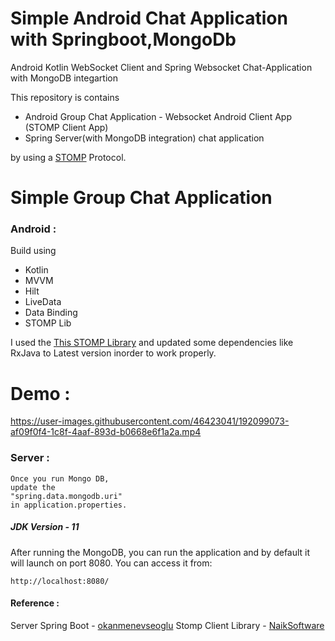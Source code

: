 # Simple Android Chat Application with Springboot,MongoDb 

Android Kotlin WebSocket Client and Spring Websocket Chat-Application with MongoDB integartion

This repository is contains
* Android Group Chat Application - Websocket Android Client App (STOMP Client App) 
* Spring Server(with MongoDB integration) chat application 

by using a <a href="https://stomp.github.io/">STOMP</a> Protocol.

# Simple Group Chat Application
<h3>Android :</h3>
Build using

* Kotlin
* MVVM
* Hilt
* LiveData
* Data Binding
* STOMP Lib

I used the <a href="https://github.com/NaikSoftware/StompProtocolAndroid">This STOMP Library</a> and updated some dependencies like RxJava to Latest version inorder to work properly.


# Demo :

https://user-images.githubusercontent.com/46423041/192099073-af09f0f4-1c8f-4aaf-893d-b0668e6f1a2a.mp4


<h3>Server :</h3>

```
Once you run Mongo DB, 
update the 
"spring.data.mongodb.uri"
in application.properties.
```
<h5>JDK Version - 11 </h5>
After running the MongoDB, you can run the application and by default it will launch on port 8080. You can access it
from:

```
http://localhost:8080/
```
<h4>Reference :</h4> 

Server Spring Boot  - <a href="https://github.com/okanmenevseoglu/Spring-Websocket-Chat-Application-with-MongoDB">
okanmenevseoglu</a>
Stomp Client Library - <a href="https://github.com/NaikSoftware/StompProtocolAndroid">NaikSoftware</a>

